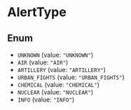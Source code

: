 # AlertType

## Enum

* `UNKNOWN` (value: `"UNKNOWN"`)
* `AIR` (value: `"AIR"`)
* `ARTILLERY` (value: `"ARTILLERY"`)
* `URBAN_FIGHTS` (value: `"URBAN_FIGHTS"`)
* `CHEMICAL` (value: `"CHEMICAL"`)
* `NUCLEAR` (value: `"NUCLEAR"`)
* `INFO` (value: `"INFO"`)
